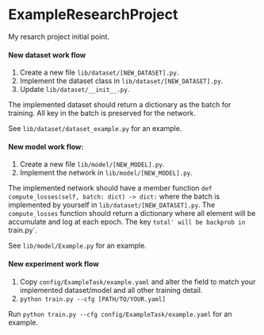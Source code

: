 # ExampleResearchProject

My resarch project initial point.

#### New dataset work flow
1. Create a new file `lib/dataset/[NEW_DATASET].py`.
2. Implement the dataset class in `lib/dataset/[NEW_DATASET].py`.
3. Update `lib/dataset/__init__.py`.

The implemented dataset should return a dictionary as the batch for training. 
All key in the batch is preserved for the network.

See `lib/dataset/dataset_example.py` for an example.

#### New model work flow:
1. Create a new file `lib/model/[NEW_MODEL].py`.
2. Implement the network in `lib/model/[NEW_MODEL].py`.

The implemented network should have a member function `def compute_losses(self, batch: dict) -> dict:`
where the batch is implemented by yourself in `lib/dataset/[NEW_DATASET].py`.
The `compute_losses` function should return a dictionary
where all element will be accumulate and log at each epoch.
The key `total' will be backprob in `train.py`.

See `lib/model/Example.py` for an example.

#### New experiment work flow
1. Copy `config/ExampleTask/example.yaml` and alter the field to match your implemented dataset/model and all other training detail.
2. `python train.py --cfg [PATH/TO/YOUR.yaml]`

Run `python train.py --cfg config/ExampleTask/example.yaml` for an example.
